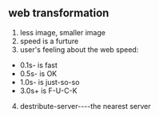 ## web transformation ##
1. less image, smaller image 
2. speed is a furture
3. user's feeling about the web speed:
  * 0.1s- is fast 
  * 0.5s- is OK 
  * 1.0s- is just-so-so 
  * 3.0s+ is F-U-C-K  
4. destribute-server----the nearest server 
